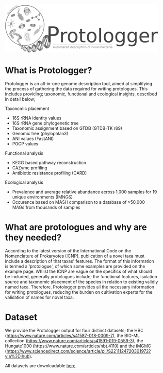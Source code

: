 ![logo](/images/Protologger-logo.png)


# What is Protologger?

Protologger is an all-in-one genome description tool, aimed at simplifying the process of gathering the data required for writing protologues. This includes providing; taxonomic, functional and ecological insights, described in detail below;

Taxonomic placement
- 16S rRNA identity values
- 16S rRNA gene phylogenetic tree
- Taxonomic assignment based on GTDB (GTDB-TK r89)
- Genomic tree (phylophlan3)
- ANI values (FastANI)
- POCP values

Functional analysis
- KEGG based pathway reconstruction
- CAZyme profiling
- Antibiotic resistance profiling (CARD)

Ecological analysis
- Prevalence and average relative abundance across 1,000 samples for 19 unique environments (IMNGS)
- Occurence based on MASH comparison to a database of >50,000 MAGs from thousands of samples

# What are protologues and why are they needed?
According to the latest version of the International Code on the Nomenclature of Prokaryotes (ICNP), publication of a novel taxa must include a description of that taxas' features. The format of this information is termed a 'protologue', of which some examples are provided on the example page. Whilst the ICNP are vague on the specifics of what should be included, generally protologues include; the functional features, isolation source and taxonomic placement of the species in relation to existing validly named taxa.
Therefore, Protologger provides all the necessary information for writing protologues, reducing the burden on cultivation experts for the validation of names for novel taxa.

# Dataset
We provide the Protologger output for four distinct datasets; the HBC (https://www.nature.com/articles/s41587-018-0009-7), the BIO-ML collection (https://www.nature.com/articles/s41591-019-0559-3), the Hungate1000 (https://www.nature.com/articles/nbt.4110) and the iMGMC (https://www.sciencedirect.com/science/article/pii/S2211124720301972?via%3Dihub). 

All datasets are downloadable [here](https://drive.google.com/drive/folders/1Orsg1kzowp7EL9fR2B86qrg6QRMnmYgJ?usp=sharing)

